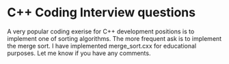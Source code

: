 # C++ Coding Interview questions

A very popular coding exerise for C++ development positions is to implement one of sorting algorithms.
The more frequent ask is to implement the merge sort.
I have implemented merge_sort.cxx for educational purposes. Let me know if you have any comments.
